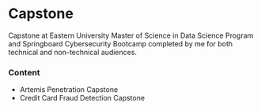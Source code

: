 # Capstone 

Capstone at Eastern University Master of Science in Data Science Program and Springboard Cybersecurity Bootcamp completed by me for both technical and non-technical audiences.

### Content  

- Artemis Penetration Capstone
- Credit Card Fraud Detection Capstone

